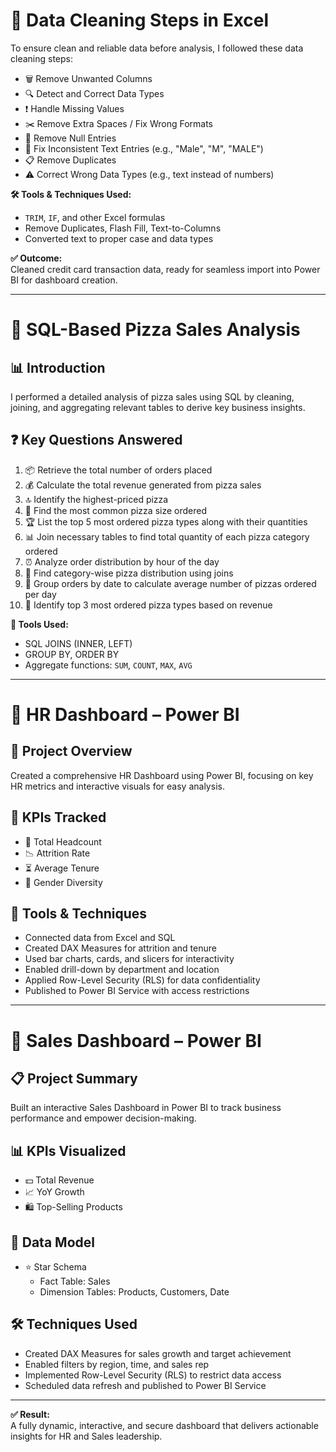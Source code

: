 # 🧹 Data Cleaning Steps in Excel

To ensure clean and reliable data before analysis, I followed these data cleaning steps:

- 🗑️ Remove Unwanted Columns  
- 🔍 Detect and Correct Data Types  
- ❗ Handle Missing Values  
- ✂️ Remove Extra Spaces / Fix Wrong Formats  
- 🚫 Remove Null Entries  
- 🔄 Fix Inconsistent Text Entries (e.g., "Male", "M", "MALE")  
- 📋 Remove Duplicates  
- ⚠️ Correct Wrong Data Types (e.g., text instead of numbers)

**🛠️ Tools & Techniques Used:**
- `TRIM`, `IF`, and other Excel formulas  
- Remove Duplicates, Flash Fill, Text-to-Columns  
- Converted text to proper case and data types

**✅ Outcome:**  
Cleaned credit card transaction data, ready for seamless import into Power BI for dashboard creation.

---

# 🍕 SQL-Based Pizza Sales Analysis

## 📊 Introduction  
I performed a detailed analysis of pizza sales using SQL by cleaning, joining, and aggregating relevant tables to derive key business insights.

## ❓ Key Questions Answered

1. 📦 Retrieve the total number of orders placed  
2. 💰 Calculate the total revenue generated from pizza sales  
3. 🔝 Identify the highest-priced pizza  
4. 🍕 Find the most common pizza size ordered  
5. 🏆 List the top 5 most ordered pizza types along with their quantities  
6. 📊 Join necessary tables to find total quantity of each pizza category ordered  
7. ⏰ Analyze order distribution by hour of the day  
8. 📂 Find category-wise pizza distribution using joins  
9. 📅 Group orders by date to calculate average number of pizzas ordered per day  
10. 💸 Identify top 3 most ordered pizza types based on revenue

**🧠 Tools Used:**  
- SQL JOINS (INNER, LEFT)  
- GROUP BY, ORDER BY  
- Aggregate functions: `SUM`, `COUNT`, `MAX`, `AVG`

---

# 👥 HR Dashboard – Power BI

## 📌 Project Overview  
Created a comprehensive HR Dashboard using Power BI, focusing on key HR metrics and interactive visuals for easy analysis.

## 🎯 KPIs Tracked

- 👤 Total Headcount  
- 📉 Attrition Rate  
- ⏳ Average Tenure  
- 🚻 Gender Diversity

## 🧰 Tools & Techniques

- Connected data from Excel and SQL  
- Created DAX Measures for attrition and tenure  
- Used bar charts, cards, and slicers for interactivity  
- Enabled drill-down by department and location  
- Applied Row-Level Security (RLS) for data confidentiality  
- Published to Power BI Service with access restrictions

---

# 💼 Sales Dashboard – Power BI

## 📋 Project Summary  
Built an interactive Sales Dashboard in Power BI to track business performance and empower decision-making.

## 📊 KPIs Visualized

- 💵 Total Revenue  
- 📈 YoY Growth  
- 🛍️ Top-Selling Products

## 🧱 Data Model

- ⭐ Star Schema  
  - Fact Table: Sales  
  - Dimension Tables: Products, Customers, Date

## 🛠️ Techniques Used

- Created DAX Measures for sales growth and target achievement  
- Enabled filters by region, time, and sales rep  
- Implemented Row-Level Security (RLS) to restrict data access  
- Scheduled data refresh and published to Power BI Service

---

**✅ Result:**  
A fully dynamic, interactive, and secure dashboard that delivers actionable insights for HR and Sales leadership.
